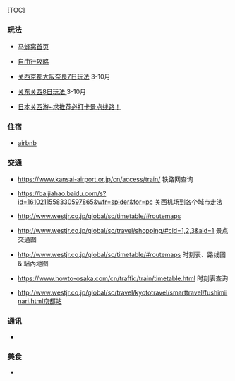[TOC]

### 玩法

- [马蜂窝首页](http://www.mafengwo.cn/travel-scenic-spot/mafengwo/10183.html)

- [自由行攻略](http://www.mafengwo.cn/gonglve/ziyouxing/mdd_154825/)

- [关西京都大阪奈良7日玩法](http://www.mafengwo.cn/mdd/route/10183_8.html) 3-10月
- [关东关西8日玩法 ](http://www.mafengwo.cn/mdd/route/10183_11.html) 3-10月
- [日本关西游~求推荐必打卡景点线路！](http://www.mafengwo.cn/wenda/detail-10573087.html)

### 住宿

- [airbnb](https://www.airbnb.cn/?logo=1)



### 交通

- https://www.kansai-airport.or.jp/cn/access/train/ 铁路网查询
- https://baijiahao.baidu.com/s?id=1610211558330597865&wfr=spider&for=pc 关西机场到各个城市走法

- http://www.westjr.co.jp/global/sc/timetable/#routemaps 
- http://www.westjr.co.jp/global/sc/travel/shopping/#cid=1,2,3&aid=1 景点交通图
- http://www.westjr.co.jp/global/sc/timetable/#routemaps 时刻表、路线图 & 站內地图
- https://www.howto-osaka.com/cn/traffic/train/timetable.html 时刻表查询



- http://www.westjr.co.jp/global/sc/travel/kyototravel/smarttravel/fushimiinari.html京都站

### 通讯

- 



### 美食

- 



